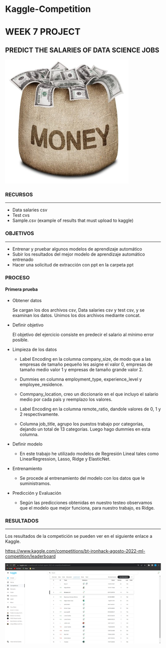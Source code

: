 # Kaggle-Competition

# WEEK 7 PROJECT

## PREDICT THE SALARIES OF DATA SCIENCE JOBS

![image](https://github.com/Ironhack-Data-Madrid-Mayo-2022/Kaggle-Competition/blob/main/images/Bag_of_Money.jpg)


### RECURSOS
----------------------------------------------------------------------------------------------------------------------------

  + Data salaries csv
  + Test cvs
  + Sample.csv (example of results that must upload to kaggle)



### OBJETIVOS
----------------------------------------------------------------------------------------------------------------------------


   + Entrenar y pruebar algunos modelos de aprendizaje automático
   + Subir los resultados del mejor modelo de aprendizaje automático entrenado
   + Hacer una solicitud de extracción con ppt en la carpeta ppt
  

### PROCESO
#### Primera prueba

   + Obtener datos
   
     Se cargan los dos archivos csv, Data salaries csv y test csv, y se examinan los datos. 
     Unimos los dos archivos mediante concat.
     
   + Definir objetivo
   
     El objetivo del ejercicio consiste en predecir el salario al mínimo error posible.
     
   + Limpieza de los datos
   
     - Label Encoding en la columna company_size, de modo que a las empresas de tamaño pequeño les asigne el valor 0, empresas de tamaño medio valor 1 y empresas de tamaño grande valor 2.
     
     - Dummies en columna employment_type, experience_level y employee_residence.
     
     - Commpany_location, creo un diccionario en el que incluyo el salario medio por cada país y reemplazo los valores.
     
     - Label Encoding en la columna remote_ratio, dandole valores de 0, 1 y 2 respectivamente.
     
     - Columna job_title, agrupo los puestos trabajo por categorías, dejando un total de 13 categorías. Luego hago dummies en esta columna.
     
   + Definir modelo
   
     - En este trabajo he utilizado modelos de Regresión Lineal tales como LinearRegression, Lasso, Ridge y ElasticNet.
     
   + Entrenamiento
   
     - Se procede al entrenamiento del modelo con los datos que le suministramos.
     
   + Predicción y Evaluación
   
     - Según las predicciones obtenidas en nuestro testeo observamos que el modelo que mejor funciona, para nuestro trabajo, es Ridge.



### RESULTADOS
----------------------------------------------------------------------------------------------------------------------------

Los resultados de la competición se pueden ver en el siguiente enlace a Kaggle.

https://www.kaggle.com/competitions/bt-ironhack-agosto-2022-ml-competition/leaderboard


![image](https://github.com/Vert-ix/Week-7-Project-Kaggle-Competition-/blob/main/images/kaggle_competition.jpg)
  
